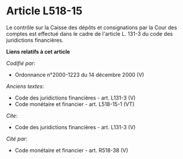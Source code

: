 # Article L518-15

Le contrôle sur la Caisse des dépôts et consignations par la Cour des comptes est effectué dans le cadre de l'article L.
131-3 du code des juridictions financières.

**Liens relatifs à cet article**

_Codifié par_:

  - Ordonnance n°2000-1223 du 14 décembre 2000 (V)

_Anciens textes_:

  - Code des juridictions financières - art. L131-3 (V)
  - Code monétaire et financier - art. L518-15-1 (VT)

_Cite_:

  - Code des juridictions financières - art. L131-3 (V)

_Cité par_:

  - Code monétaire et financier - art. R518-38 (V)

